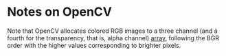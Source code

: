 # Notes on OpenCV

Note that OpenCV allocates colored RGB images to a three channel (and a fourth for the transparency, that is, alpha channel) [array](http://docs.opencv.org/java/org/opencv/core/Mat.html), following the BGR order with the higher values corresponding to brighter pixels.